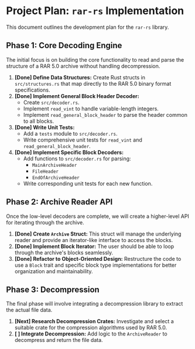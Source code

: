 # Project Plan: `rar-rs` Implementation

This document outlines the development plan for the `rar-rs` library.

## Phase 1: Core Decoding Engine

The initial focus is on building the core functionality to read and parse the structure of a RAR 5.0 archive without handling decompression.

1.  **[Done] Define Data Structures:** Create Rust structs in `src/structures.rs` that map directly to the RAR 5.0 binary format specifications.
2.  **[Done] Implement General Block Header Decoder:**
    *   Create `src/decoder.rs`.
    *   Implement `read_vint` to handle variable-length integers.
    *   Implement `read_general_block_header` to parse the header common to all blocks.
3.  **[Done] Write Unit Tests:**
    *   Add a `tests` module to `src/decoder.rs`.
    *   Write comprehensive unit tests for `read_vint` and `read_general_block_header`.
4.  **[Done] Implement Specific Block Decoders:**
    *   Add functions to `src/decoder.rs` for parsing:
        *   `MainArchiveHeader`
        *   `FileHeader`
        *   `EndOfArchiveHeader`
    *   Write corresponding unit tests for each new function.

## Phase 2: Archive Reader API

Once the low-level decoders are complete, we will create a higher-level API for iterating through the archive.

1.  **[Done] Create `Archive` Struct:** This struct will manage the underlying reader and provide an iterator-like interface to access the blocks.
2.  **[Done] Implement Block Iterator:** The user should be able to loop through the archive's blocks seamlessly.
3.  **[Done] Refactor to Object-Oriented Design:** Restructure the code to use a `Block` trait and specific block type implementations for better organization and maintainability.

## Phase 3: Decompression

The final phase will involve integrating a decompression library to extract the actual file data.

1.  **[Next] Research Decompression Crates:** Investigate and select a suitable crate for the compression algorithms used by RAR 5.0.
2.  **[ ] Integrate Decompression:** Add logic to the `ArchiveReader` to decompress and return the file data.
